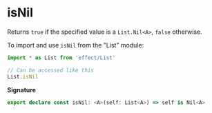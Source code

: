 # isNil

Returns `true` if the specified value is a `List.Nil<A>`, `false` otherwise.

To import and use `isNil` from the "List" module:

```ts
import * as List from 'effect/List'

// Can be accessed like this
List.isNil
```

**Signature**

```ts
export declare const isNil: <A>(self: List<A>) => self is Nil<A>
```
